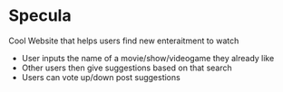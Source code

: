 # Specula
Cool Website that helps users find new enteraitment to watch
- User inputs the name of a movie/show/videogame they already like
- Other users then give suggestions based on that search
- Users can vote up/down post suggestions
